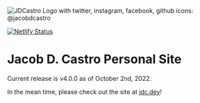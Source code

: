 ![JDCastro Logo with twitter, instagram, facebook, github icons: @jacobdcastro](https://jacobdcastro.com/page-meta-img-cropped.jpg)

[![Netlify Status](https://api.netlify.com/api/v1/badges/6f225a55-b1ba-4c27-bf17-ec07c31b39d9/deploy-status)](https://app.netlify.com/sites/jdcdev/deploys)

# Jacob D. Castro Personal Site

Current release is v4.0.0 as of October 2nd, 2022.

In the mean time, please check out the site at [jdc.dev](https://jdc.dev)!
